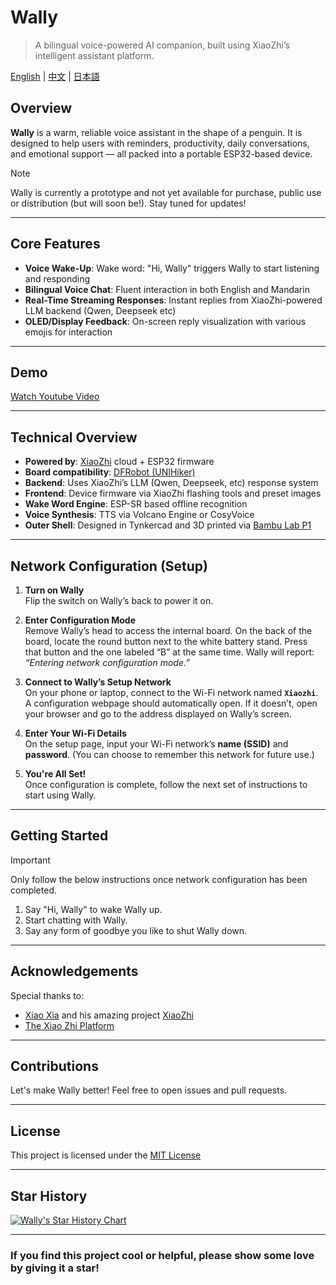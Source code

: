 # Wally

> A bilingual voice-powered AI companion, built using XiaoZhi’s intelligent assistant platform.

[English](README.md) | [中文](README_cn.md) | [日本語](README_ja.md)

## Overview

**Wally** is a warm, reliable voice assistant in the shape of a penguin. It is designed to help users with reminders, productivity, daily conversations, and emotional support — all packed into a portable ESP32-based device.

> [!NOTE]
> Wally is currently a prototype and not yet available for purchase, public use or distribution (but will soon be!). Stay tuned for updates!

---

## Core Features

* **Voice Wake-Up**: Wake word: "Hi, Wally" triggers Wally to start listening and responding
* **Bilingual Voice Chat**: Fluent interaction in both English and Mandarin
* **Real-Time Streaming Responses**: Instant replies from XiaoZhi-powered LLM backend (Qwen, Deepseek etc)
* **OLED/Display Feedback**: On-screen reply visualization with various emojis for interaction

---

## Demo

[Watch Youtube Video](https://youtu.be/0H2t0p9YrDw)

---

## Technical Overview

* **Powered by**: [XiaoZhi](https://github.com/78/xiaozhi-esp32) cloud + ESP32 firmware
* **Board compatibility**: [DFRobot (UNIHiker)](https://www.dfrobot.com/)
* **Backend**: Uses XiaoZhi’s LLM (Qwen, Deepseek, etc) response system
* **Frontend**: Device firmware via XiaoZhi flashing tools and preset images
* **Wake Word Engine**: ESP-SR based offline recognition
* **Voice Synthesis**: TTS via Volcano Engine or CosyVoice
* **Outer Shell**: Designed in Tynkercad and 3D printed via [Bambu Lab P1](https://bambulab.com/en-us/p1)

___

## Network Configuration (Setup)

1. **Turn on Wally**  
   Flip the switch on Wally’s back to power it on.

2. **Enter Configuration Mode**  
   Remove Wally’s head to access the internal board. On the back of the board, locate the round button next to the white battery stand. Press that button and the one labeled “B” at the same time. Wally will report: *“Entering network configuration mode.”*

3. **Connect to Wally’s Setup Network**  
   On your phone or laptop, connect to the Wi-Fi network named **`Xiaozhi`**. A configuration webpage should automatically open. If it doesn’t, open your browser and go to the address displayed on Wally’s screen.

4. **Enter Your Wi-Fi Details**  
   On the setup page, input your Wi-Fi network’s **name (SSID)** and **password**. (You can choose to remember this network for future use.)

5. **You're All Set!**  
   Once configuration is complete, follow the next set of instructions to start using Wally.

---

## Getting Started

> [!IMPORTANT]
> Only follow the below instructions once network configuration has been completed.

1. Say "Hi, Wally" to wake Wally up.
2. Start chatting with Wally.
3. Say any form of goodbye you like to shut Wally down.

___

## Acknowledgements

Special thanks to:
- [Xiao Xia](https://github.com/78) and his amazing project [XiaoZhi](https://github.com/78/xiaozhi-esp32)
- [The Xiao Zhi Platform](https://xiaozhi.me/)

___

## Contributions

Let's make Wally better! Feel free to open issues and pull requests.

---

## License

This project is licensed under the [MIT License](LICENSE)

---

## Star History

[![Wally's Star History Chart](https://api.star-history.com/svg?repos=JLW-7/wally-c&type=Date)](https://www.star-history.com/#JLW-7/wally-c&Date)

___

### If you find this project cool or helpful, please show some love by giving it a star!
